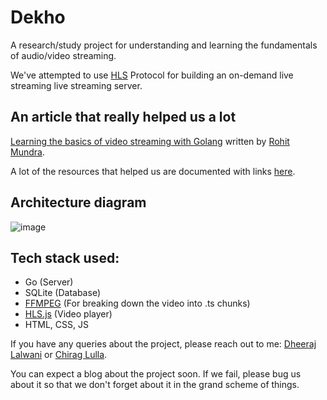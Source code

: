 # Dekho
A research/study project for understanding and learning the fundamentals of audio/video streaming.

We've attempted to use [HLS](https://developer.apple.com/streaming) Protocol for building an on-demand live streaming live streaming server.

## An article that really helped us a lot
[Learning the basics of video streaming with Golang](https://www.rohitmundra.com/video-streaming-server) written by [Rohit Mundra](https://twitter.com/brohit3).

A lot of the resources that helped us are documented with links [here](https://github.com/Chirag-And-Dheeraj/video-streaming-server/blob/main/documentation/video-streaming-project-stuff/links.md).

## Architecture diagram

![image](https://user-images.githubusercontent.com/52416311/167314446-c991f74d-e579-438d-a6ad-b65b7e721e7f.png)

## Tech stack used:
- Go (Server)
- SQLite (Database)
- [FFMPEG](https://ffmpeg.org) (For breaking down the video into .ts chunks)
- [HLS.js](https://github.com/video-dev/hls.js) (Video player)
- HTML, CSS, JS

If you have any queries about the project, please reach out to me: [Dheeraj Lalwani](https://twitter.com/DhiruCodes) or [Chirag Lulla](https://twitter.com/_chiraglulla_).

You can expect a blog about the project soon. If we fail, please bug us about it so that we don't forget about it in the grand scheme of things.
